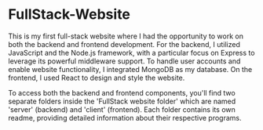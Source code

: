 # FullStack-Website
This is my first full-stack website where I had the opportunity to work on both the backend and frontend development. For the backend, I utilized JavaScript and the Node.js framework, with a particular focus on Express to leverage its powerful middleware support. To handle user accounts and enable website functionality, I integrated MongoDB as my database. On the frontend, I used React to design and style the website.

To access both the backend and frontend components, you'll find two separate folders inside the 'FullStack website folder' which are named 'server' (backend) and 'client' (frontend). Each folder contains its own readme, providing detailed information about their respective programs.
